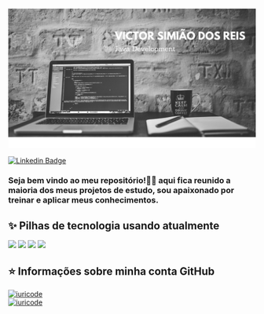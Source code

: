 ![capa github](https://github.com/VictorSimiao/VictorSimiao/blob/main/imagens/capa.png) 

[![Linkedin Badge](https://img.shields.io/badge/LinkedIn-0077B5?style=for-the-badge&logo=linkedin&logoColor=white&link=https://www.linkedin.com/in/victorsreis/)](https://www.linkedin.com/in/victorsreis/)
### Seja bem vindo ao meu repositório!👋😄 aqui fica reunido a maioria dos meus projetos de estudo, sou apaixonado por treinar e aplicar meus conhecimentos.

## ✨ Pilhas de tecnologia usando atualmente <br>
<code><img height="50" src="https://www.vectorlogo.zone/logos/java/java-ar21.svg"></a></code>
<code><img height="50" src="https://www.vectorlogo.zone/logos/springio/springio-ar21.svg"></a></code>
<code><img height="50" src="https://www.vectorlogo.zone/logos/git-scm/git-scm-ar21.svg"></a></code>
<code><img height="50" src="https://www.vectorlogo.zone/logos/postgresql/postgresql-ar21.svg"></a></code>


## ⭐ Informações sobre minha conta GitHub
[![iuricode](https://github-readme-stats.vercel.app/api?username=VictorSimiao&theme=tokyonight)](https://github.com/VictorSimiao/)
 <br>
 [![iuricode](https://github-readme-stats.vercel.app/api/top-langs/?username=VictorSimiao&hide=html&layout=compact&theme=tokyonight)](https://github.com/VictorSimiao/)



